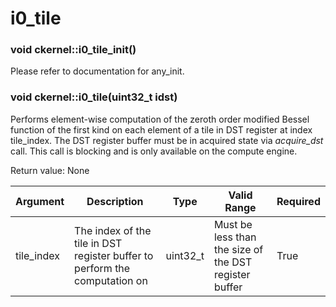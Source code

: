 # i0_tile

### void ckernel::i0_tile_init()

Please refer to documentation for any_init. 

### void ckernel::i0_tile(uint32_t idst)

Performs element-wise computation of the zeroth order modified Bessel function of the first kind on each element of a tile in DST register at index tile_index. The DST register buffer must be in acquired state via *acquire_dst* call. This call is blocking and is only available on the compute engine.

Return value: None

| Argument      | Description                                                                | Type      | Valid Range                                           | Required       |
|---------------|----------------------------------------------------------------------------|-----------|-------------------------------------------------------|----------------|
| tile_index    | The index of the tile in DST register buffer to perform the computation on | uint32_t  | Must be less than the size of the DST register buffer | True           |
